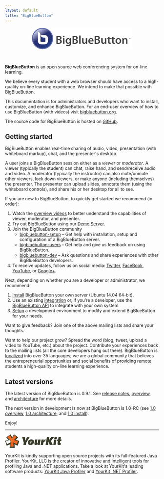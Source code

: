 ```yaml
---
layout: default
title: "BigBlueButton"
---
```


<p align="center">
  <img src="/images/logo.png"/>
</p><br>

**BigBlueButton** is an open source web conferencing system for on-line learning.  

We believe every student with a web browser should have access to a high-quality on-line learning experience.  We intend to make that possible with BigBlueButton.

This documentation is for administrators and developers who want to install, customize, and enhance BigBlueButton. For an end-user overview of how to use BigBlueButton (with videos) visit [bigbluebutton.org](http://bigbluebutton.org). 

The source code for BigBlueButton is hosted on [GitHub](http://github.com/bigbluebutton/bigbluebutton).

## Getting started

BigBlueButton enables real-time sharing of audio, video, presentation (with whiteboard markup), chat, and the presenter's desktop.  

A user joins a BigBlueButton session either as a _viewer_ or _moderator_.  A viewer (typically the student) can chat, raise hand, and send/receive audio and video.  A moderator (typically the instructor) can also mute/unmute other viewers, lock down viewers, or make anyone (including themselves) the presenter.  The presenter can upload slides, annotate them (using the whiteboard controls), and share his or her desktop for all to see.

If you are new to BigBlueButton, to quickly get started we recommend (in order): 

  1. Watch the [overview videos](http://bigbluebutton.org/videos) to better understand the capabilities of viewer, moderator, and presenter.
  1. Try out BigBlueButton using our [Demo Server](http://demo.bigbluebutton.org/). 
  1. Join the BigBlueButton community 
     * [bigbluebutton-setup](https://groups.google.com/forum/#!forum/bigbluebutton-setup) – Get help with installation, setup and configuration of a BigBlueButton server.
     * [bigbluebutton-users](https://groups.google.com/forum/#!forum/bigbluebutton-users) – Get help and give us feedback on using BigBlueButton.
     * [bigbluebutton-dev](https://groups.google.com/forum/#!forum/bigbluebutton-dev) – Ask questions and share experiences with other BigBlueButton developers.  
  1. To receive updates, follow us on social media: [Twitter](https://twitter.com/bigbluebutton), [FaceBook](https://www.facebook.com/bigbluebutton), [YouTube](https://www.youtube.com/user/bigbluebuttonshare), or [Google+](https://plus.google.com/+bigbluebutton).  
      
Next, depending on whether you are a developer or administrator, we recommend:

  1. [Install](/install/install.html) BigBlueButton your own server (Ubuntu 14.04 64-bit).
  1. Use an existing [integration](http://bigbluebutton.org/open-source-integrations/) or, if you're a developer, use the [BigBlueButton API](/dev/api.html) to integrate with your own system.
  1. [Setup](/dev/setup.html) a development environment to modify and extend BigBlueButton for your needs.

Want to give feedback?  Join one of the above mailing lists and share your thoughts.  

Want to help our project grow?  Spread the word (blog, tweet, upload a video to YouTube, etc.) about the project.  Contribute your experiences back to the mailing lists (all the core developers hang out there).  BigBlueButton is [localized](/dev/localization.html) into over 35 languages; we are a global community that believes the entrepreneurial opportunities and social benefits of providing remote students a high-quality on-line learning experience.


## Latest versions

The latest version of BigBlueButton is 0.9.1. See [release notes](/support/release-notes.html), [overview](/overview/09overview.html), and [architecture](/overview/architecture.html) for more details.  

The next version in development is now at BigBlueButton is 1.0-RC (see [1.0 overview](1.0/10overview.html), [1.0 architecture](/1.0/10architecture.html), and [1.0 install](1.0/10install.html)).

Enjoy!

---

![yourkit](/images/yourkit.png)

YourKit is kindly supporting open source projects with its full-featured Java Profiler. YourKit, LLC is the creator of innovative and intelligent tools for profiling Java and .NET applications. Take a look at YourKit's leading software products: [YourKit Java Profiler](https://www.yourkit.com/java/profiler/index.jsp) and [YourKit .NET Profiler](https://www.yourkit.com/.net/profiler/index.jsp).

